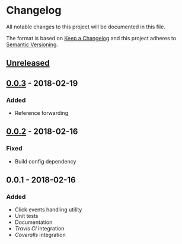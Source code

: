 # Changelog

All notable changes to this project will be documented in this file.

The format is based on [Keep a Changelog](http://keepachangelog.com/)
and this project adheres to [Semantic Versioning](http://semver.org/).

## [Unreleased]

## [0.0.3] - 2018-02-19

### Added

-   Reference forwarding

## [0.0.2] - 2018-02-16

### Fixed

-   Build config dependency

## 0.0.1 - 2018-02-16

### Added

-   Click events handling utility
-   Unit tests
-   Documentation
-   *Travis CI* integration
-   *Coveralls* integration

[Unreleased]: https://github.com/redneckz/react-click-cluck/compare/v0.0.3...HEAD
[0.0.3]: https://github.com/redneckz/react-click-cluck/compare/v0.0.2...v0.0.3
[0.0.2]: https://github.com/redneckz/react-click-cluck/compare/v0.0.1...v0.0.2
